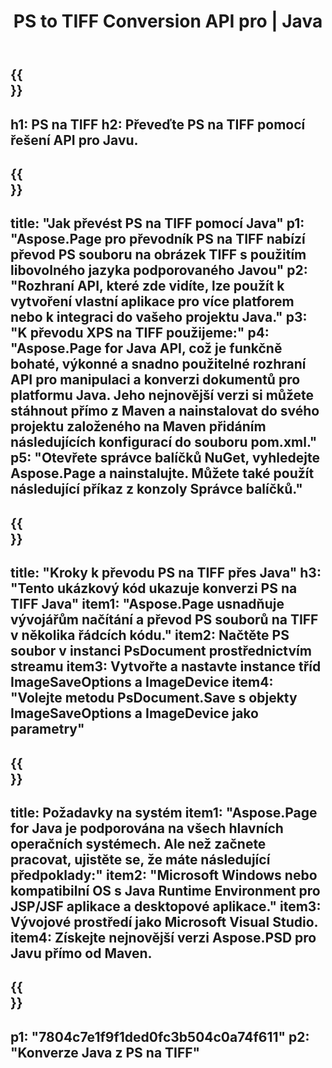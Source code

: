 ﻿---
translation: true
template: /_templates/_conversion-child-java.md
title: PS to TIFF Conversion API pro | Java
url: /java/conversion/ps-to-tiff/
description: Ukázkový konverzní kód Java pro formát PS na soubor TIFF. Tento příklad kódu použijte k převodu PS na TIFF v jakékoli webové nebo desktopové Java aplikaci.
informat: PS
outformat: TIFF
otherformats: XPS EPS
---

{{<section banner>}}
---
h1: PS na TIFF
h2: Převeďte PS na TIFF pomocí řešení API pro Javu.
---

{{<section overview>}}
---
title: "Jak převést PS na TIFF pomocí Java"
p1: "Aspose.Page pro převodník PS na TIFF nabízí převod PS souboru na obrázek TIFF s použitím libovolného jazyka podporovaného Javou"
p2: "Rozhraní API, které zde vidíte, lze použít k vytvoření vlastní aplikace pro více platforem nebo k integraci do vašeho projektu Java."
p3: "K převodu XPS na TIFF použijeme:"
p4: "Aspose.Page for Java API, což je funkčně bohaté, výkonné a snadno použitelné rozhraní API pro manipulaci a konverzi dokumentů pro platformu Java. Jeho nejnovější verzi si můžete stáhnout přímo z Maven a nainstalovat do svého projektu založeného na Maven přidáním následujících konfigurací do souboru pom.xml."
p5: "Otevřete správce balíčků NuGet, vyhledejte Aspose.Page a nainstalujte. Můžete také použít následující příkaz z konzoly Správce balíčků."
---

{{<section feature1>}}
---
title: "Kroky k převodu PS na TIFF přes Java"
h3: "Tento ukázkový kód ukazuje konverzi PS na TIFF Java"
item1: "Aspose.Page usnadňuje vývojářům načítání a převod PS souborů na TIFF v několika řádcích kódu."
item2: Načtěte PS soubor v instanci PsDocument prostřednictvím streamu
item3: Vytvořte a nastavte instance tříd ImageSaveOptions a ImageDevice
item4: "Volejte metodu PsDocument.Save s objekty ImageSaveOptions a ImageDevice jako parametry"
---

{{<section feature2>}}
---
title: Požadavky na systém
item1: "Aspose.Page for Java je podporována na všech hlavních operačních systémech. Ale než začnete pracovat, ujistěte se, že máte následující předpoklady:"
item2: "Microsoft Windows nebo kompatibilní OS s Java Runtime Environment pro JSP/JSF aplikace a desktopové aplikace."
item3: Vývojové prostředí jako Microsoft Visual Studio.
item4: Získejte nejnovější verzi Aspose.PSD pro Javu přímo od Maven.
---

{{<section gist>}}
---
p1: "7804c7e1f9f1ded0fc3b504c0a74f611"
p2: "Konverze Java z PS na TIFF"
---
